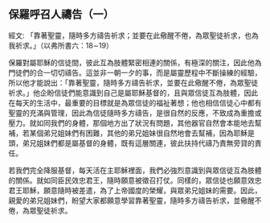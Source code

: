 ## 保羅呼召人禱告（一） ##

經文: 「靠著聖靈，隨時多方禱告祈求；並要在此儆醒不倦，為眾聖徒祈求，也為我祈求。」（以弗所書六：18∼19）



保羅對屬耶穌的信徒間，彼此互為肢體緊密相連的關係，有極深的關注，因此他為門徒們的合一切切禱告。這並非一朝一夕的事，而是屬靈歷程中不斷操練的經驗，所以他才能說出：「靠著聖靈，隨時多方禱告祈求，並要在此儆醒不倦，為眾聖徒祈求。」他企盼信徒們能意識到自己是屬耶穌基督的，且與眾信徒互為肢體，因此在每天的生活中，最重要的目標就是為眾信徒的福祉著想；他也相信信徒心中都有聖靈的充滿與管理，因此為信徒隨時多方禱告，是很自然的反應，不致成為重擔或壓力。就如同我們的身體，那個地方出了狀況有問題，其他器官自然會本能地去幫補，若某個弟兄姐妹們有困難，其他的弟兄姐妹很自然地會去幫補，因為耶穌是頭，弟兄姐妹們都是屬基督的身體，既有這層關連，彼此扶持代禱乃責無旁貸的責任。

若我們完全降服基督，每天活在主耶穌裡面，我們必強烈意識到與眾信徒互為肢體的關係。就如同臣民效忠君王，隨時願意被徵召打仗。同樣的，眾信徒也願意效忠君王耶穌，願意隨時被差遣，為了上帝國度的榮耀，與眾弟兄姐妹的需要。因此，親愛的弟兄姐妹們，盼望大家都願意學習靠著聖靈，隨時多方禱告祈求，並儆醒不倦，為眾聖徒祈求。